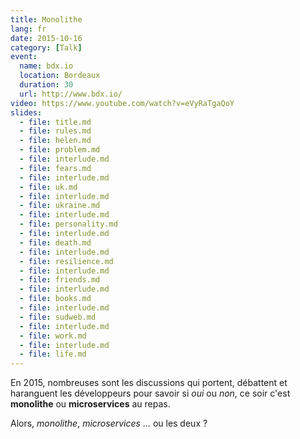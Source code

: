 ```yaml
---
title: Monolithe
lang: fr
date: 2015-10-16
category: [Talk]
event:
  name: bdx.io
  location: Bordeaux
  duration: 30
  url: http://www.bdx.io/
video: https://www.youtube.com/watch?v=eVyRaTgaQoY
slides:
  - file: title.md
  - file: rules.md
  - file: helen.md
  - file: problem.md
  - file: interlude.md
  - file: fears.md
  - file: interlude.md
  - file: uk.md
  - file: interlude.md
  - file: ukraine.md
  - file: interlude.md
  - file: personality.md
  - file: interlude.md
  - file: death.md
  - file: interlude.md
  - file: resilience.md
  - file: interlude.md
  - file: friends.md
  - file: interlude.md
  - file: books.md
  - file: interlude.md
  - file: sudweb.md
  - file: interlude.md
  - file: work.md
  - file: interlude.md
  - file: life.md
---
```


En 2015, nombreuses sont les discussions qui portent, débattent et haranguent
les développeurs pour savoir si *oui* ou *non*, ce soir c'est **monolithe** ou
**microservices** au repas.

Alors, *monolithe*, *microservices* … ou les deux ?
